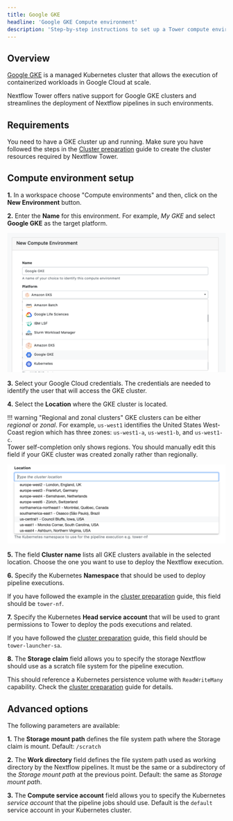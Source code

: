 ```yaml
---
title: Google GKE
headline: 'Google GKE Compute environment'
description: 'Step-by-step instructions to set up a Tower compute environment for Google GKE cluster'
---
```

## Overview

[Google GKE](https://cloud.google.com/kubernetes-engine) is a managed Kubernetes cluster that allows the execution of containerized workloads in Google Cloud at scale.

Nextflow Tower offers native support for Google GKE clusters and streamlines the deployment
of Nextflow pipelines in such environments.


## Requirements

You need to have a GKE cluster up and running. Make sure you have followed
the steps in the [Cluster preparation](https://github.com/seqeralabs/nf-tower-k8s) guide to create the cluster resources required by Nextflow Tower.


## Compute environment setup

**1.** In a workspace choose "Compute environments" and then, click on the **New Environment** button.

**2.** Enter the **Name** for this environment. For example, *My GKE* and select **Google GKE** as the target platform.

![](_images/gke_new_env.png)

**3.** Select your Google Cloud credentials. The credentials are needed to identify the user that will access the GKE cluster.

**4.** Select the **Location** where the GKE cluster is located.

!!! warning "Regional and zonal clusters" 
    GKE clusters can be either *regional* or *zonal*. For example, `us-west1` identifies the United States West-Coast region which has three zones: `us-west1-a`, `us-west1-b`, and `us-west1-c`.
    <br>
    Tower self-completion only shows regions. You should manually edit this field if your GKE cluster was created zonally rather than regionally.
    <br>

![](_images/gke_regions.png)

**5.** The field **Cluster name** lists all GKE clusters available in the selected location. Choose the one you want to use to deploy the Nextflow execution.

**6.** Specify the Kubernetes **Namespace** that should be used to deploy pipeline executions.

If you have followed the example in the [cluster preparation](https://github.com/seqeralabs/nf-tower-k8s/blob/master/cluster-preparation.md#2-service-account--role-creation) guide, this field should be `tower-nf`.

**7.** Specify the Kubernetes **Head service account** that will be used to grant permissions to Tower to deploy the pods executions and related.

If you have followed the [cluster preparation](https://github.com/seqeralabs/nf-tower-k8s/blob/master/cluster-preparation.md#2-service-account--role-creation) guide, this field should be `tower-launcher-sa`.

**8.** The **Storage claim** field allows you to specify the storage Nextflow should use as a
scratch file system for the pipeline execution.

This should reference a Kubernetes persistence volume with `ReadWriteMany` capability. Check the [cluster preparation](https://github.com/seqeralabs/nf-tower-k8s/blob/master/cluster-preparation.md#3-storage-configuration) guide for details.

## Advanced options

The following parameters are available:

**1.** The **Storage mount path** defines the file system path where the Storage claim is mount. Default: `/scratch`

**2.** The **Work directory** field defines the file system path used as working directory by the Nextflow pipelines. It must be the same or a subdirectory of the *Storage mount path* at the previous point. Default: the same as *Storage mount path*.

**3.** The  **Compute service account** field allows you to specify the Kubernetes *service account* that the pipeline jobs should use. Default is the `default` service account in your Kubernetes cluster.
